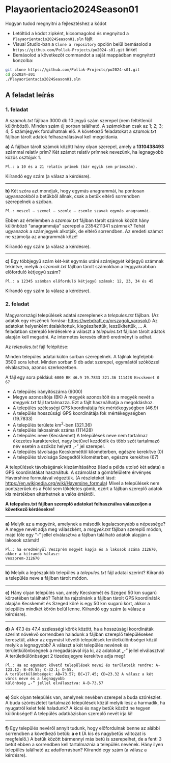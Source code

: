 # Playaorientacio2024Season01

Hogyan tudod megnyitni a fejlesztéshez a kódot 
 - Letöltöd a kódot zipként, kicsomagolod és megnyitod a `Playaorientacio2024Season01.sln` fájlt
 - Visual Studio-ban a `Clone a repository` opción belül bemásolod a `https://github.com/Pollak-Projects/po2024-s01.git` linket
 - Bemásolod a következőt commandot a saját mappádban megnyitott konzolba:

```sh
git clone https://github.com/Pollak-Projects/po2024-s01.git
cd po2024-s01
./Playaorientacio2024Season01.sln
```

## A feladat leírás

### 1. feladat

A _szamok.txt_ fájlban 3000 db 10 jegyű szám szerepel (nem feltétlenül különböző). Minden szám új
sorban található. A számokban csak az 1; 2; 3; 4; 5 számjegyek fordulhatnak elő. A következő
feladatokat a _szamok.txt_ fájlban tárolt adatok felhasználásával kell megoldania.

**a)** A fájlban tárolt számok között hány olyan szerepel, amely a **1310438493** számmal relatív prím?
Két számot relatív prímnek nevezünk, ha legnagyobb közös osztójuk 1.

```
Pl.: a 10 és a 21 relatív prímek (bár egyik sem prímszám).
```
Kiírandó egy szám (a válasz a kérdésre).

---

**b)** Két szóra azt mondjuk, hogy egymás anagrammái, ha pontosan ugyanazokból a betűkből állnak, csak
a betűk eltérő sorrendben szerepelnek a szóban.

```
Pl.: meszel – szemel – szemle – zsemle szavak egymás anagrammái.
```
Ebben az értelemben a _szamok.txt_ fájlban tárolt számok között hány különböző "anagrammája"
szerepel a 2354211341 számnak? Tehát ugyanazok a számjegyek alkotják, de eltérő sorrendben. Az
eredeti számot ne számolja az anagrammák közé! 

Kiírandó egy szám (a válasz a kérdésre).

---

**c)** Egy többjegyű szám két-két egymás utáni számjegyét kétjegyű számnak tekintve, melyik a _szamok.txt_
fájlban tárolt számokban a leggyakrabban előforduló kétjegyű szám?

```
Pl.: a 12345 számban előforduló kétjegyű számok: 12, 23, 34 és 45
```
Kiírandó egy szám (a válasz a kérdésre).


### 2. feladat

Magyarországi települések adatai szereplenek a _telepules.txt_ fájlban. (Az adatok egy részének forrása:
https://webdraft.eu/orszagok_varosok/) Az adatokat helyenként átalakítottuk, kiegészítettük,
leszűkítettük, ...
A feladatban szereplő kérdésekre a választ a _telepules.txt_ fájlban tárolt adatok alapján kell megadni. Az
internetes keresés eltérő eredményt is adhat.

Az _telepules.txt_ fájl felépítése:

Minden település adatai külön sorban szerepelnek. A fájlnak legfeljebb 3500 sora lehet.
Minden sorban 9 db adat szerepel, egymástól szóközzel elválasztva, azonos szerkezetben.

A fájl egy sora például:
`6000 BK 46.9 19.7833 321.36 111428 Kecskemet 0 67`
- A település irányítószáma (6000)
- Megye azonosítója (BK) A megyék azonosítóit és a megyék nevét a _megyek.txt_ fájl tartalmazza. Ezt
    a fájlt használhatja a megoldáshoz.
- A település szélességi GPS koordinátája fok mértékegységben (46.9)
- A település hosszúsági GPS koordinátája fok mértékegységben (19.7833)
- A település területe km<sup>2</sup>-ben (321.36)
- A település lakosainak száma (111428)
- A település neve (Kecskemet) A települések neve nem tartalmaz ékezetes karaktereket, nagy
    betűvel kezdődik és több szót tartalmazó név esetén a szóköz helyett „-” jel szerepel.
- A település távolsága Kecskeméttől kilométerben, egészre kerekítve (0)
- A település távolsága Szegedtől kilométerben, egészre kerekítve (67)

A települések távolságának kiszámításához (lásd a példa utolsó két adata) a GPS koordinátákat
használtuk. A számolást a gömbfelületre érvényes Havershine formulával végeztük. (A részleteket lásd:
https://en.wikipedia.org/wiki/Haversine_formula) Mivel a települések nem pontszerűek és a Föld sem
tökéletes gömb, ezért a fájlban szereplő adatok kis mértékben eltérhetnek a valós értéktől.


**A telepules.txt fájlban szereplő adatokat felhasználva válaszoljon a következő kérdésekre!**

---

**a)** Melyik az a megyénk, amelynek a második legalacsonyabb a népessége? A megye nevét adja meg
válaszként, a _megyek.txt_ fájlban szereplő módon, majd tőle egy "-" jellel elválasztva a fájlban található
adatok alapján a lakosok számát!
```
Pl.: ha eredményül Veszprém megyét kapja és a lakosok száma 312670, akkor a kiírandó válasz:
Veszprem-312670
```

---

**b)** Melyik a legészakibb település a _telepules.txt_ fájl adatai szerint?
Kiírandó a település neve a fájlban tárolt módon.

---

**c)** Hány olyan település van, amely Kecskemét és Szeged 50 km sugarú körzetében található?
Tehát ha rajzolnánk a fájlban tárolt GPS koordináták alapján Kecskemét és Szeged köré is egy 50 km
sugarú kört, akkor a település mindkét körön belül lenne. 
Kiírandó egy szám (a válasz a kérdésre).

---

**d)** A 47.3 és 47.4 szélességi körök között, ha a hosszúsági koordináták szerint növekvő sorrendben
haladunk a fájlban szereplő településeken keresztül, akkor az egymást követő települések
területkülönbségei közül melyik a legnagyobb?
A választ a két település nevének és területkülönbségnek a megadásával írja ki, az adatokat „-” jellel
elválasztva! A területkülönbséget 2 tizedesjegyre kerekítve adja meg!
```
Pl.: Ha az egymást követő települések nevei és területeik rendre: A-123.12; B-49.55; C-32.1; D-55.
A területkülönbségek: AB=73.57; BC=17.45; CD=23.32 A válasz a két város neve és a legnagyobb
különbség „-” jellel elválasztva: A-B-73.57
```

---

**e)** Sok olyan település van, amelynek nevében szerepel a buda szórészlet. A buda szórészletet
tartalmazó települések közül melyik lesz a harmadik, ha nyugatról kelet felé haladunk? A kicsi és nagy
betűk között ne tegyen különbséget! A település adatbázisban szereplő nevét írja ki!

---

**f)** Egy település nevéről annyit tudunk, hogy előfordulnak benne az alábbi sorrendben a következő
betűk: **a e t** (A kis és nagybetűs változat is megfelelő.) A betűk között bármennyi más betű is
szerepelhet, de a fenti 3 betűt ebben a sorrendben kell tartalmaznia a település nevének.
Hány ilyen település található az adatforrásban? 
Kiírandó egy szám (a válasz a kérdésre).


